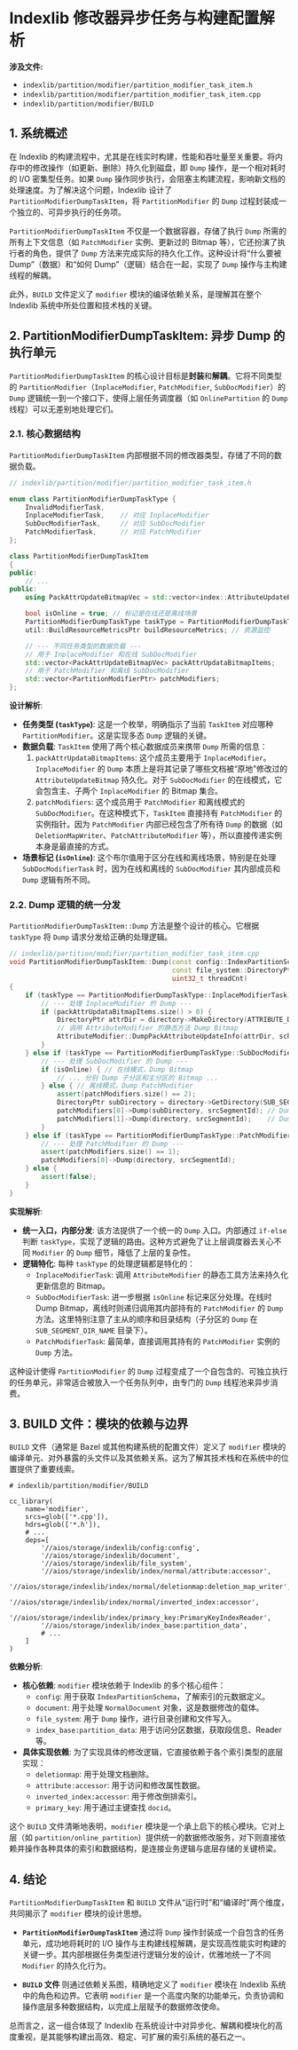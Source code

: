 
# Indexlib 修改器异步任务与构建配置解析

**涉及文件:**
*   `indexlib/partition/modifier/partition_modifier_task_item.h`
*   `indexlib/partition/modifier/partition_modifier_task_item.cpp`
*   `indexlib/partition/modifier/BUILD`

## 1. 系统概述

在 Indexlib 的构建流程中，尤其是在线实时构建，性能和吞吐量至关重要。将内存中的修改操作（如更新、删除）持久化到磁盘，即 `Dump` 操作，是一个相对耗时的 I/O 密集型任务。如果 `Dump` 操作同步执行，会阻塞主构建流程，影响新文档的处理速度。为了解决这个问题，Indexlib 设计了 `PartitionModifierDumpTaskItem`，将 `PartitionModifier` 的 `Dump` 过程封装成一个独立的、可异步执行的任务项。

`PartitionModifierDumpTaskItem` 不仅是一个数据容器，存储了执行 `Dump` 所需的所有上下文信息（如 `PatchModifier` 实例、更新过的 Bitmap 等），它还扮演了执行者的角色，提供了 `Dump` 方法来完成实际的持久化工作。这种设计将“什么要被 Dump”（数据）和“如何 Dump”（逻辑）结合在一起，实现了 `Dump` 操作与主构建线程的解耦。

此外，`BUILD` 文件定义了 `modifier` 模块的编译依赖关系，是理解其在整个 Indexlib 系统中所处位置和技术栈的关键。

## 2. PartitionModifierDumpTaskItem: 异步 Dump 的执行单元

`PartitionModifierDumpTaskItem` 的核心设计目标是**封装**和**解耦**。它将不同类型的 `PartitionModifier`（`InplaceModifier`, `PatchModifier`, `SubDocModifier`）的 `Dump` 逻辑统一到一个接口下，使得上层任务调度器（如 `OnlinePartition` 的 `Dump` 线程）可以无差别地处理它们。

### 2.1. 核心数据结构

`PartitionModifierDumpTaskItem` 内部根据不同的修改器类型，存储了不同的数据负载。

```cpp
// indexlib/partition/modifier/partition_modifier_task_item.h

enum class PartitionModifierDumpTaskType {
    InvalidModifierTask,
    InplaceModifierTask,    // 对应 InplaceModifier
    SubDocModifierTask,     // 对应 SubDocModifier
    PatchModifierTask,      // 对应 PatchModifier
};

class PartitionModifierDumpTaskItem
{
public:
    // ...
public:
    using PackAttrUpdateBitmapVec = std::vector<index::AttributeUpdateBitmapPtr>;

    bool isOnline = true; // 标记是在线还是离线场景
    PartitionModifierDumpTaskType taskType = PartitionModifierDumpTaskType::InvalidModifierTask;
    util::BuildResourceMetricsPtr buildResourceMetrics; // 资源监控

    // --- 不同任务类型的数据负载 ---
    // 用于 InplaceModifier 和在线 SubDocModifier
    std::vector<PackAttrUpdateBitmapVec> packAttrUpdataBitmapItems;
    // 用于 PatchModifier 和离线 SubDocModifier
    std::vector<PartitionModifierPtr> patchModifiers;
};
```

**设计解析**:

*   **任务类型 (`taskType`)**: 这是一个枚举，明确指示了当前 `TaskItem` 对应哪种 `PartitionModifier`。这是实现多态 `Dump` 逻辑的关键。
*   **数据负载**: `TaskItem` 使用了两个核心数据成员来携带 `Dump` 所需的信息：
    1.  `packAttrUpdataBitmapItems`: 这个成员主要用于 `InplaceModifier`。`InplaceModifier` 的 `Dump` 本质上是将其记录了哪些文档被“原地”修改过的 `AttributeUpdateBitmap` 持久化。对于 `SubDocModifier` 的在线模式，它会包含主、子两个 `InplaceModifier` 的 Bitmap 集合。
    2.  `patchModifiers`: 这个成员用于 `PatchModifier` 和离线模式的 `SubDocModifier`。在这种模式下，`TaskItem` 直接持有 `PatchModifier` 的实例指针。因为 `PatchModifier` 内部已经包含了所有待 `Dump` 的数据（如 `DeletionMapWriter`、`PatchAttributeModifier` 等），所以直接传递实例本身是最直接的方式。
*   **场景标记 (`isOnline`)**: 这个布尔值用于区分在线和离线场景，特别是在处理 `SubDocModifierTask` 时，因为在线和离线的 `SubDocModifier` 其内部成员和 `Dump` 逻辑有所不同。

### 2.2. Dump 逻辑的统一分发

`PartitionModifierDumpTaskItem::Dump` 方法是整个设计的核心。它根据 `taskType` 将 `Dump` 请求分发给正确的处理逻辑。

```cpp
// indexlib/partition/modifier/partition_modifier_task_item.cpp
void PartitionModifierDumpTaskItem::Dump(const config::IndexPartitionSchemaPtr& schema,
                                         const file_system::DirectoryPtr& directory, segmentid_t srcSegmentId,
                                         uint32_t threadCnt)
{
    if (taskType == PartitionModifierDumpTaskType::InplaceModifierTask) {
        // --- 处理 InplaceModifier 的 Dump ---
        if (packAttrUpdataBitmapItems.size() > 0) {
            DirectoryPtr attrDir = directory->MakeDirectory(ATTRIBUTE_DIR_NAME);
            // 调用 AttributeModifier 的静态方法 Dump Bitmap
            AttributeModifier::DumpPackAttributeUpdateInfo(attrDir, schema, packAttrUpdataBitmapItems[0]);
        }
    } else if (taskType == PartitionModifierDumpTaskType::SubDocModifierTask) {
        // --- 处理 SubDocModifier 的 Dump ---
        if (isOnline) { // 在线模式，Dump Bitmap
            // ... 分别 Dump 子分区和主分区的 Bitmap ...
        } else { // 离线模式，Dump PatchModifier
            assert(patchModifiers.size() == 2);
            DirectoryPtr subDirectory = directory->GetDirectory(SUB_SEGMENT_DIR_NAME, true);
            patchModifiers[0]->Dump(subDirectory, srcSegmentId); // Dump sub
            patchModifiers[1]->Dump(directory, srcSegmentId);    // Dump main
        }
    } else if (taskType == PartitionModifierDumpTaskType::PatchModifierTask) {
        // --- 处理 PatchModifier 的 Dump ---
        assert(patchModifiers.size() == 1);
        patchModifiers[0]->Dump(directory, srcSegmentId);
    } else {
        assert(false);
    }
}
```

**实现解析**:

*   **统一入口，内部分发**: 该方法提供了一个统一的 `Dump` 入口。内部通过 `if-else` 判断 `taskType`，实现了逻辑的路由。这种方式避免了让上层调度器去关心不同 `Modifier` 的 `Dump` 细节，降低了上层的复杂性。
*   **逻辑特化**: 每种 `taskType` 的处理逻辑都是特化的：
    *   `InplaceModifierTask`: 调用 `AttributeModifier` 的静态工具方法来持久化更新信息的 Bitmap。
    *   `SubDocModifierTask`: 进一步根据 `isOnline` 标记来区分处理。在线时 Dump Bitmap，离线时则递归调用其内部持有的 `PatchModifier` 的 `Dump` 方法。这里特别注意了主从的顺序和目录结构（子分区的 `Dump` 在 `SUB_SEGMENT_DIR_NAME` 目录下）。
    *   `PatchModifierTask`: 最简单，直接调用其持有的 `PatchModifier` 实例的 `Dump` 方法。

这种设计使得 `PartitionModifier` 的 `Dump` 过程变成了一个自包含的、可独立执行的任务单元，非常适合被放入一个任务队列中，由专门的 `Dump` 线程池来异步消费。

## 3. BUILD 文件：模块的依赖与边界

`BUILD` 文件（通常是 Bazel 或其他构建系统的配置文件）定义了 `modifier` 模块的编译单元、对外暴露的头文件以及其依赖关系。这为了解其技术栈和在系统中的位置提供了重要线索。

```bazel
# indexlib/partition/modifier/BUILD

cc_library(
    name='modifier',
    srcs=glob(['*.cpp']),
    hdrs=glob(['*.h']),
    # ...
    deps=[
        '//aios/storage/indexlib/config:config',
        '//aios/storage/indexlib/document',
        '//aios/storage/indexlib/file_system',
        '//aios/storage/indexlib/index/normal/attribute:accessor',
        '//aios/storage/indexlib/index/normal/deletionmap:deletion_map_writer',
        '//aios/storage/indexlib/index/normal/inverted_index:accessor',
        '//aios/storage/indexlib/index/primary_key:PrimaryKeyIndexReader',
        '//aios/storage/indexlib/index_base:partition_data',
        # ...
    ]
)
```

**依赖分析**:

*   **核心依赖**: `modifier` 模块依赖于 Indexlib 的多个核心组件：
    *   `config`: 用于获取 `IndexPartitionSchema`，了解索引的元数据定义。
    *   `document`: 用于处理 `NormalDocument` 对象，这是数据修改的载体。
    *   `file_system`: 用于 `Dump` 操作，进行目录创建和文件写入。
    *   `index_base:partition_data`: 用于访问分区数据，获取段信息、Reader 等。
*   **具体实现依赖**: 为了实现具体的修改逻辑，它直接依赖于各个索引类型的底层实现：
    *   `deletionmap`: 用于处理文档删除。
    *   `attribute:accessor`: 用于访问和修改属性数据。
    *   `inverted_index:accessor`: 用于修改倒排索引。
    *   `primary_key`: 用于通过主键查找 `docid`。

这个 `BUILD` 文件清晰地表明，`modifier` 模块是一个承上启下的核心模块。它对上层（如 `partition/online_partition`）提供统一的数据修改服务，对下则直接依赖并操作各种具体的索引和数据结构，是连接业务逻辑与底层存储的关键桥梁。

## 4. 结论

`PartitionModifierDumpTaskItem` 和 `BUILD` 文件从“运行时”和“编译时”两个维度，共同揭示了 `modifier` 模块的设计思想。

*   **`PartitionModifierDumpTaskItem`** 通过将 `Dump` 操作封装成一个自包含的任务单元，成功地将耗时的 I/O 操作与主构建线程解耦，是实现高性能实时构建的关键一步。其内部根据任务类型进行逻辑分发的设计，优雅地统一了不同 `Modifier` 的持久化行为。

*   **`BUILD` 文件** 则通过依赖关系图，精确地定义了 `modifier` 模块在 Indexlib 系统中的角色和边界。它表明 `modifier` 是一个高度内聚的功能单元，负责协调和操作底层多种数据结构，以完成上层赋予的数据修改使命。

总而言之，这一组合体现了 Indexlib 在系统设计中对异步化、解耦和模块化的高度重视，是其能够构建出高效、稳定、可扩展的索引系统的基石之一。
